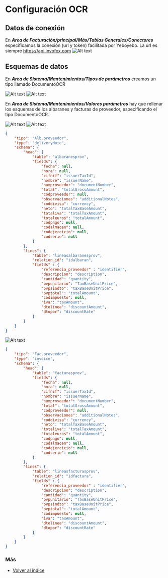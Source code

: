# Configuración OCR

## Datos de conexión

En **_Area de Facturación/principal/Más/Tablas Generales/Conectores_** especificamos la conexión (url y token) facilitada por Yeboyebo.
La url es siempre https://api.invofox.com
![Alt text](./images/form_conector.png)

## Esquemas de datos

En **_Area de Sistema/Mantenimientos/Tipos de parámetros_** creamos un tipo llamado DocumentoOCR

![Alt text](./images/form_master_tipos_parametros.png)
![Alt text](./images/form_record_tipos_parametros.png)

En **_Area de Sistema/Mantenimientos/Valores parámetros_** hay que rellenar los esquemas de los albaranes y facturas de proveedor, especificando el tipo DocumentoOCR.

![Alt text](./images/form_master_valores_parametros.png)
![Alt text](./images/form_record_valores_parametros_alb.png)
```json
{
    "tipo": "Alb.proveedor",
    "type": "deliveryNote",
    "schema": {
        "head": {
            "table": "albaranesprov",
            "fields": {
                "fecha": null,
                "hora": null,
                "cifnif": "issuerTaxId",
                "nombre": "issuerName",
                "numproveedor": "documentNumber",
                "total": "totalGrossAmount",
                "codproveedor": null,
                "observaciones": "additionalNotes",
                "coddivisa": "currency",
                "neto": "totalTaxBaseAmount",
                "totaliva": "totalTaxAmount",
                "totaleuros": "totalAmount",
                "codpago": null,
                "codalmacen": null,
                "codejercicio": null,
                "codserie": null
            }
        },
        "lines": {
            "table": "lineasalbaranesprov",
            "relation_id": "idalbaran",
            "fields" : {
                "referencia_proveedor" : "identifier",
                "descripcion": "description",
                "cantidad": "quantity",
                "pvpunitario": "TaxBaseUnitPrice",
                "pvpsindto": "taxBaseUnitPrice",
                "pvptotal": "totalAmount",
                "codimpuesto": null,
                "iva": "taxAmount",
                "dtolinea": "discountAmount",
                "dtopor": "discountRate"
            }
        }
    }
}
```
![Alt text](./images/form_record_valores_parametros_fac.png)

```json
{
    "tipo": "Fac.proveedor",
    "type": "invoice",
    "schema": {
        "head": {
            "table": "facturasprov",
            "fields": {
                "fecha": null,
                "hora": null,
                "cifnif": "issuerTaxId",
                "nombre": "issuerName",
                "numproveedor": "documentNumber",
                "total": "totalGrossAmount",
                "codproveedor": null,
                "observaciones": "additionalNotes",
                "coddivisa": "currency",
                "neto": "totalTaxBaseAmount",
                "totaliva": "totalTaxAmount",
                "totaleuros": "totalAmount",
                "codpago": null,
                "codalmacen": null,
                "codejercicio": null,
                "codserie": null
            }
        },
        "lines": {
            "table": "lineasfacturasprov",
            "relation_id": "idfactura",
            "fields" : {
                "referencia_proveedor" : "identifier",
                "descripcion": "description",
                "cantidad": "quantity",
                "pvpunitario": "TaxBaseUnitPrice",
                "pvpsindto": "taxBaseUnitPrice",
                "pvptotal": "totalAmount",
                "codimpuesto": null,
                "iva": "taxAmount",
                "dtolinea": "discountAmount",
                "dtopor": "discountRate"
            }
        }
    }
}
```

### Más

- [Volver al índice](./index.md)
